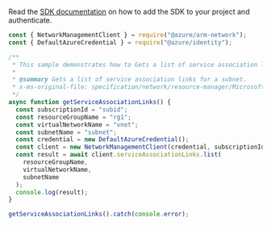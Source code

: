 Read the [SDK documentation](https://github.com/Azure/azure-sdk-for-js/blob/%40azure%2Farm-network_27.0.0/sdk/network/arm-network/README.md) on how to add the SDK to your project and authenticate.

```javascript
const { NetworkManagementClient } = require("@azure/arm-network");
const { DefaultAzureCredential } = require("@azure/identity");

/**
 * This sample demonstrates how to Gets a list of service association links for a subnet.
 *
 * @summary Gets a list of service association links for a subnet.
 * x-ms-original-file: specification/network/resource-manager/Microsoft.Network/stable/2021-05-01/examples/VirtualNetworkGetServiceAssociationLinks.json
 */
async function getServiceAssociationLinks() {
  const subscriptionId = "subid";
  const resourceGroupName = "rg1";
  const virtualNetworkName = "vnet";
  const subnetName = "subnet";
  const credential = new DefaultAzureCredential();
  const client = new NetworkManagementClient(credential, subscriptionId);
  const result = await client.serviceAssociationLinks.list(
    resourceGroupName,
    virtualNetworkName,
    subnetName
  );
  console.log(result);
}

getServiceAssociationLinks().catch(console.error);
```
